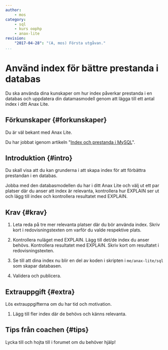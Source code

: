 ```yaml
---
author:
    - mos
category:
    - sql
    - kurs oophp
    - anax-lite
revision:
    "2017-04-28": "(A, mos) Första utgåvan."
...
```

Använd index för bättre prestanda i databas
==================================

Du ska använda dina kunskaper om hur index påverkar prestanda i en databas och uppdatera din datamasmodell genom att lägga till ett antal index i ditt Anax Lite.

<!--more-->



Förkunskaper {#forkunskaper}
-----------------------

Du är väl bekant med Anax Lite.

Du har jobbat igenom artikeln "[Index och prestanda i MySQL](kunskap/index-och-prestanda-i-mysql)".



Introduktion {#intro}
-----------------------

Du skall visa att du kan grunderna i att skapa index för att förbättra prestandan i en databas.

Jobba med den databasmodellen du har i ditt Anax Lite och välj ut ett par platser där du anser att index är relevanta, kontrollera hur EXPLAIN ser ut och lägg till index och kontrollera resultatet med EXPLAIN.



Krav {#krav}
-----------------------

1. Leta reda på tre mer relevanta platser där du bör använda index. Skriv kort i redovisningstexten om varför du valde respektive plats.

1. Kontrollera nuläget med EXPLAIN. Lägg till det/de index du anser behövs. Kontrollera resultatet med EXPLAIN. Skriv kort om resultatet i redovisningstexten.

1. Se till att dina index nu blir en del av koden i skripten i `me/anax-lite/sql` som skapar databasen.

1. Validera och publicera.



Extrauppgift {#extra}
-----------------------

Lös extrauppgifterna om du har tid och motivation.

1. Lägg till fler index där de behövs och känns relevanta.



Tips från coachen {#tips}
-----------------------

Lycka till och hojta till i forumet om du behöver hjälp!
